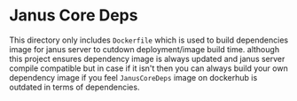 # Janus Core Deps

This directory only includes `Dockerfile` which is used to build dependencies image for janus server to cutdown deployment/image build time. although this project ensures dependency image is always updated and janus server compile compatible but in case if it isn't then you can always build your own dependency image if you feel `JanusCoreDeps` image on dockerhub is outdated in terms of dependencies.